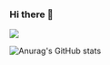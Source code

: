 ### Hi there 👋

<a href="https://splashy-cupcake-660.notion.site/Portfolio-9530f125775d45dfa8b328e1bb00c42e?pvs=4" target="_blank"><img src="https://img.shields.io/badge/Notion-000000?style=plastic&logo=notion&logoColor=000000"/></a>

![Anurag's GitHub stats](https://github-readme-stats.vercel.app/api?username=paca-007&show_icons=true&theme=radical)

